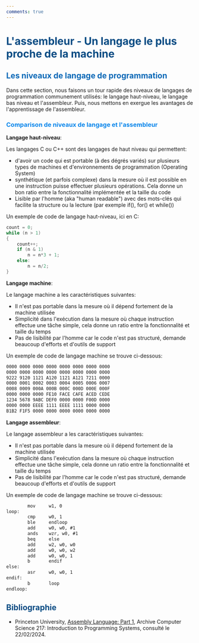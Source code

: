 ```yaml
---
comments: true
---
```


# <span style="color:#074b83">L'assembleur - Un langage le plus proche de la machine</span>

## <span style="color:#0a69b7">Les niveaux de langage de programmation</span>

Dans cette section, nous faisons un tour rapide des niveaux de langages de programmation communement utilisés: le langage haut-niveau, le langage bas niveau et l'assembleur.
Puis, nous mettons en exergue les avantages de l'apprentissage de l'assembleur.

### <span style="color:#0c87eb"> Comparison de niveaux de langage et l'assembleur </span>

__Langage haut-niveau__:

Les langages C ou C++ sont des langages de haut niveau qui permettent:

* d'avoir un code qui est portable (à des dégrés variés) sur plusieurs types de machines et d'environnements de programmation (Operating System)
* synthétique (et parfois complexe) dans la mesure où il est possible en une instruction puisse effectuer plusieurs opérations. Cela donne un bon ratio entre la fonctionnalité implémentée et la taille du code
* Lisible par l'homme (aka "human readable") avec des mots-clés qui facilite la structure ou la lecture (par exemple if(), for() et while())

Un exemple de code de langage haut-niveau, ici en C:

```c
count = 0;
while (n > 1)
{
    count++;
    if (n & 1)
        n = n*3 + 1;
    else:
        n = n/2;
}
```

__Langage machine__:

Le langage machine a les caractéristiques suivantes:

* Il n'est pas portable dans la mesure où il dépend fortement de la machine utilisée
* Simplicité dans l'exécution dans la mesure où chaque instruction effectue une tâche simple, cela donne un ratio entre la fonctionnalité et taille du temps
* Pas de lisibilité par l'homme car le code n'est pas structuré, demande beaucoup d'efforts et d'outils de support

Un exemple de code de langage machine se trouve ci-dessous:

```txt
0000 0000 0000 0000 0000 0000 0000 0000
0000 0000 0000 0000 0000 0000 0000 0000
9222 9120 1121 A120 1121 A121 7211 0000
0000 0001 0002 0003 0004 0005 0006 0007
0008 0009 000A 000B 000C 000D 000E 000F
0000 0000 0000 FE10 FACE CAFE ACED CEDE
1234 5678 9ABC DEF0 0000 0000 F00D 0000
0000 0000 EEEE 1111 EEEE 1111 0000 0000
B1B2 F1F5 0000 0000 0000 0000 0000 0000
```

__Langage assembleur__:

Le langage assembleur a les caractéristiques suivantes:

* Il n'est pas portable dans la mesure où il dépend fortement de la machine utilisée
* Simplicité dans l'exécution dans la mesure où chaque instruction effectue une tâche simple, cela donne un ratio entre la fonctionnalité et taille du temps
* Pas de lisibilité par l'homme car le code n'est pas structuré, demande beaucoup d'efforts et d'outils de support

Un exemple de code de langage machine se trouve ci-dessous:

```txt
        mov     w1, 0
loop:
        cmp     w0, 1 
        ble     endloop
        add     w0, w0, #1 
        ands    wzr, w0, #1
        beq     else
        add     w2, w0, w0
        add     w0, w0, w2 
        add     w0, w0, 1 
        b       endif
else:
        asr     w0, w0, 1
endif:
        b       loop
endloop:
```

## <span style="color:#074b83">Bibliographie</span>

* Princeton University, [Assembly Language: Part 1](https://www.cs.princeton.edu/courses/archive/spr19/cos217/lectures/13_Assembly1.pdf), Archive Computer Science 217: Introduction to Programming Systems, consulté le 22/02/2024.
